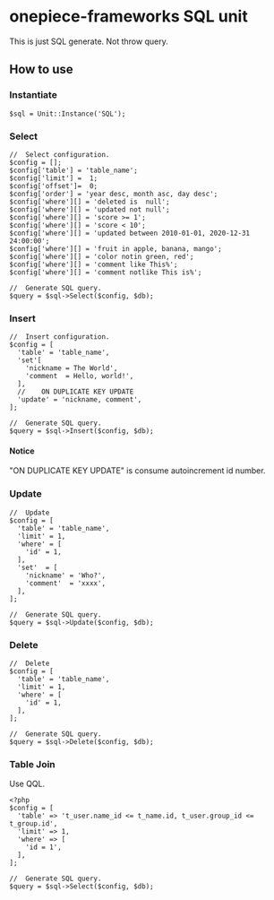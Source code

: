 onepiece-frameworks SQL unit
===

This is just SQL generate. Not throw query.

## How to use

### Instantiate

```
$sql = Unit::Instance('SQL');
```

### Select

```
//  Select configuration.
$config = [];
$config['table'] = 'table_name';
$config['limit'] =  1;
$config['offset']=  0;
$config['order'] = 'year desc, month asc, day desc';
$config['where'][] = 'deleted is  null';
$config['where'][] = 'updated not null';
$config['where'][] = 'score >= 1';
$config['where'][] = 'score < 10';
$config['where'][] = 'updated between 2010-01-01, 2020-12-31 24:00:00';
$config['where'][] = 'fruit in apple, banana, mango';
$config['where'][] = 'color notin green, red';
$config['where'][] = 'comment like This%';
$config['where'][] = 'comment notlike This is%';

//  Generate SQL query.
$query = $sql->Select($config, $db);
```

### Insert

```
//  Insert configuration.
$config = [
  'table' = 'table_name',
  'set'[
    'nickname = The World',
    'comment  = Hello, world!',
  ],
  //	ON DUPLICATE KEY UPDATE
  'update' = 'nickname, comment',
];

//  Generate SQL query.
$query = $sql->Insert($config, $db);
```

#### Notice

 "ON DUPLICATE KEY UPDATE" is consume autoincrement id number.

### Update

```
//  Update
$config = [
  'table' = 'table_name',
  'limit' = 1,
  'where' = [
    'id' = 1,
  ],
  'set'  = [
    'nickname' = 'Who?',
    'comment'  = 'xxxx',
  ],
];

//  Generate SQL query.
$query = $sql->Update($config, $db);
```

### Delete

```
//  Delete
$config = [
  'table' = 'table_name',
  'limit' = 1,
  'where' = [
    'id' = 1,
  ],
];

//  Generate SQL query.
$query = $sql->Delete($config, $db);
```

### Table Join

 Use QQL.

```
<?php
$config = [
  'table' => 't_user.name_id <= t_name.id, t_user.group_id <= t_group.id',
  'limit' => 1,
  'where' => [
    'id = 1',
  ],
];

//  Generate SQL query.
$query = $sql->Select($config, $db);
```
